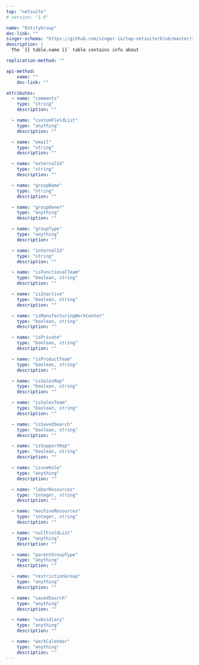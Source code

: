 ```yaml
---
tap: "netsuite"
# version: "1.0"

name: "EntityGroup"
doc-link: ""
singer-schema: "https://github.com/singer-io/tap-netsuite/blob/master/tap_netsuite/schemas/EntityGroup.json"
description: |
  The `{{ table.name }}` table contains info about 

replication-method: ""

api-method:
    name: ""
    doc-link: ""

attributes:
  - name: "comments"
    type: "string"
    description: ""

  - name: "customFieldList"
    type: "anything"
    description: ""

  - name: "email"
    type: "string"
    description: ""

  - name: "externalId"
    type: "string"
    description: ""

  - name: "groupName"
    type: "string"
    description: ""

  - name: "groupOwner"
    type: "anything"
    description: ""

  - name: "groupType"
    type: "anything"
    description: ""

  - name: "internalId"
    type: "string"
    description: ""

  - name: "isFunctionalTeam"
    type: "boolean, string"
    description: ""

  - name: "isInactive"
    type: "boolean, string"
    description: ""

  - name: "isManufacturingWorkCenter"
    type: "boolean, string"
    description: ""

  - name: "isPrivate"
    type: "boolean, string"
    description: ""

  - name: "isProductTeam"
    type: "boolean, string"
    description: ""

  - name: "isSalesRep"
    type: "boolean, string"
    description: ""

  - name: "isSalesTeam"
    type: "boolean, string"
    description: ""

  - name: "isSavedSearch"
    type: "boolean, string"
    description: ""

  - name: "isSupportRep"
    type: "boolean, string"
    description: ""

  - name: "issueRole"
    type: "anything"
    description: ""

  - name: "laborResources"
    type: "integer, string"
    description: ""

  - name: "machineResources"
    type: "integer, string"
    description: ""

  - name: "nullFieldList"
    type: "anything"
    description: ""

  - name: "parentGroupType"
    type: "anything"
    description: ""

  - name: "restrictionGroup"
    type: "anything"
    description: ""

  - name: "savedSearch"
    type: "anything"
    description: ""

  - name: "subsidiary"
    type: "anything"
    description: ""

  - name: "workCalendar"
    type: "anything"
    description: ""
---
```

